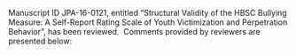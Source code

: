Manuscript ID JPA-16-0121, entitled “Structural Validity of the HBSC
Bullying Measure: A Self-Report Rating Scale of Youth Victimization and
Perpetration Behavior”, has been reviewed.  Comments provided by
reviewers are presented below:
